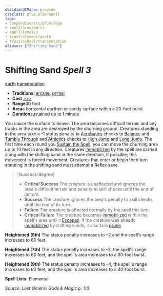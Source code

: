 ```yaml
---
obsidianUIMode: preview
cssclass: pf2e,pf2e-spell
tags:
- compendium/src/pf2e/logm
- spell/area/burst
- spell/level/3
- trait/element/earth
- trait/school/transmutation
aliases: ["Shifting Sand"]
---
```

# Shifting Sand *Spell 3*   
[earth](earth.md)  [transmutation](transmutation.md)  

- **Traditions**: [arcane](arcane.md), [primal](primal.md)
- **Cast** [>>>](chapter-9-playing-the-game.md#Actions "Three-Action") 
- **Range**30 foot
- **Area**a horizontal earthen or sandy surface within a 20-foot burst
- **Duration**sustained up to 1 minute

You cause the surface to heave. The area becomes difficult terrain and any tracks in the area are destroyed by the churning ground. Creatures standing in the area take a –1 status penalty to [Acrobatics](../skills.md#Acrobatics) checks to [Balance](balance.md) and [Tumble Through](tumble-through.md) and [Athletics](../skills.md#Athletics) checks to [High Jump](high-jump.md) and [Long Jump](long-jump.md). The first time each round you [Sustain the Spell](sustain-a-spell.md), you can move the churning area up to 10 feet in any direction. Creatures [immobilized](conditions.md#Immobilized) by the spell are carried along with the shifting sand in the same direction, if possible; this movement is forced movement. Creatures that enter or begin their turn standing in the shifting sand must attempt a Reflex save.

> [!success-degree] 
> - **Critical Success** The creature is unaffected and ignores the area's difficult terrain and penalty to skill checks until the end of its turn.
> - **Success** The creature ignores the area's penalty to skill checks until the end of its turn.
> - **Failure** The creature is affected normally by the spell this turn.
> - **Critical Failure** The creature becomes [immobilized](conditions.md#Immobilized) within the spell's area until it [Escapes](escape.md). If the creature was already [immobilized](conditions.md#Immobilized) by shifting sands, it also falls [prone](conditions.md#Prone).

**Heightened (5th)** The status penalty increases to –2 and the spell's range increases to 60 feet.

**Heightened (7th)** The status penalty increases to –3, the spell's range increases to 60 feet, and the spell's area increases to a 30-foot burst.

**Heightened (9th)** The status penalty increases to –4, the spell's range increases to 60 feet, and the spell's area increases to a 40-foot burst.

**Spell Lists**: Elemental

*Source: Lost Omens: Gods & Magic p. 110*